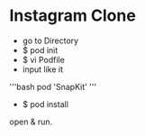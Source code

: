 # Instagram Clone

- go to Directory
- $ pod init
- $ vi Podfile
- input like it

'''bash
  pod \'SnapKit\'
'''
- $ pod install

open & run.
